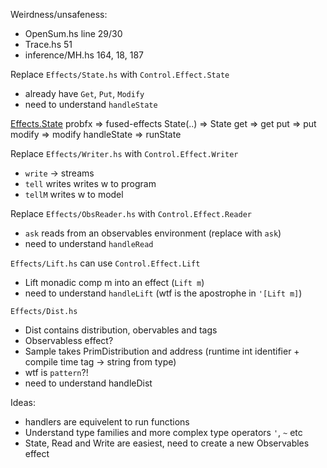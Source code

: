Weirdness/unsafeness:
- OpenSum.hs line 29/30
- Trace.hs 51
- inference/MH.hs 164, 18, 187


Replace `Effects/State.hs` with `Control.Effect.State`
- already have `Get`, `Put`, `Modify`
- need to understand `handleState`

[Effects.State](https://hackage.haskell.org/package/fused-effects-1.1.2.1/docs/Control-Effect-State.html)
probfx      => fused-effects
State(..)   => State
get         => get
put         => put
modify      => modify
handleState => runState



Replace `Effects/Writer.hs` with `Control.Effect.Writer`
- `write` -> streams
- `tell` writes writes w to program
- `tellM` writes w to model

Replace `Effects/ObsReader.hs` with `Control.Effect.Reader`
- `ask` reads from an observables environment (replace with `ask`)
- need to understand `handleRead`

`Effects/Lift.hs` can use `Control.Effect.Lift`
- Lift monadic comp m into an effect (`Lift m`)
- need to understand `handleLift` (wtf is the apostrophe in `'[Lift m]`)

`Effects/Dist.hs`
- Dist contains distribution, obervables and tags
- Observabless effect?
- Sample takes PrimDistribution and address (runtime int identifier + compile time tag -> string from type)
- wtf is `pattern`?!
- need to understand handleDist

Ideas:
- handlers are equivelent to run functions
- Understand type families and more complex type operators `'`, `~` etc
- State, Read and Write are easiest, need to create a new Observables effect
